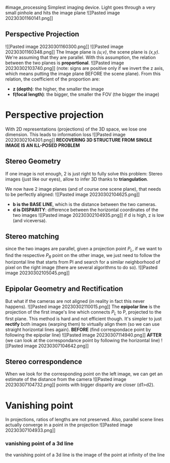 #image_processing 
Simplest imaging device. Light goes through a very small pinhole and hits the image plane
![[Pasted image 20230301160141.png]]
## Perspective Projection
![[Pasted image 20230301160300.png]]
![[Pasted image 20230301160348.png]]
The Image plane is _(u,v)_, the scene plane is _(x,y)_. We're assuming that they are parallel.
With this assumption, the relation between the two planes is **proportional**.
![[Pasted image 20230302103740.png]]
(note: signs are positive only if we invert the z axis, which means putting the image plane BEFORE the scene plane).
From this relation, the coefficient of the proportion are:
- **z (depth)**: the higher, the smaller the image
- **f(focal length)**: the bigger, the smaller the FOV (the bigger the image)

# Perspective projection
With 2D representations (projections) of the 3D space, we lose one dimension. This leads to information loss
![[Pasted image 20230302104301.png]]
**RECOVERING 3D STRUCTURE FROM SINGLE IMAGE IS AN ILL-POSED PROBLEM**

## Stereo Geometry
If one image is not enough, 2 is just right to fully solve this problem:
Stereo images (just like our eyes), allow to infer 3D thanks to **triangulation**.

We now have 2 image planes (and of course one scene plane), that needs to be perfectly aligned:
![[Pasted image 20230302104625.png]]
- **b is the BASE LINE**, which is the distance between the two cameras.
- **d is DISPARITY**: difference between the horizontal coordinates of the two images
![[Pasted image 20230302104935.png]]
if d is high, z is low (and viceversa).

## Stereo matching
since the two images are parallel, given a projection point $P_{L}$, if we want to find the respective $P_{R}$ point on the other image, we just need to follow the horizontal line that starts from Pl and search for a similar neighborhood of pixel on the right image (there are several algorithms to do so).
![[Pasted image 20230302105045.png]]

## Epipolar Geometry and Rectification
But what if the cameras are not aligned (in reality in fact this never happens).
![[Pasted image 20230302110015.png]]
The **epipolar line** is the projection of the first image's line which connects $P_L$ to P, projected to the first plane.
This method is hard and not efficient though.
It's simpler to just **rectify** both images (warping them) to virtually align them (so we can use straight horizontal lines again).
**BEFORE** (find correspondace point by following the
epipolar line)
![[Pasted image 20230307114940.png]]
**AFTER** (we can look at the correspondance point by following the horizontal line)
![[Pasted image 20230307104642.png]]
## Stereo correspondence
When we look for the corresponding point on the left image, we can get an estimate of the distance from the camera
![[Pasted image 20230307104732.png]]
points with bigger disparity are closer (d1>d2).

# Vanishing point
In projections, ratios of lengths are not preserved.
Also, parallel scene lines actually converge in a point in the projection
![[Pasted image 20230307104933.png]]
### vanishing point of a 3d line
the vanishing point of a 3d line  is the image of the point at infinity of the line